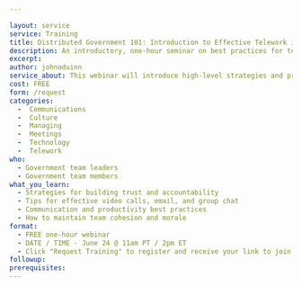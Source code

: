 ```yaml
---

layout: service
service: Training
title: Distributed Government 101: Introduction to Effective Telework in Government
description: An introductory, one-hour seminar on best practices for telework/remote teams
excerpt: 
author: johnoduinn
service_about: This webinar will introduce high-level strategies and practical tips to help government teams work effectively together while physically apart. Presented by John O’Duinn, author of “Distributed Teams.”
cost: FREE 
form: /request
categories:
  -  Communications
  -  Culture
  -  Managing
  -  Meetings
  -  Technology
  -  Telework
who:
  - Government team leaders
  - Government team members
what_you_learn:
  - Strategies for building trust and accountability
  - Tips for effective video calls, email, and group chat
  - Communication and productivity best practices
  - How to maintain team cohesion and morale
format:
  - FREE one-hour webinar
  - DATE / TIME - June 24 @ 11am PT / 2pm ET
  - Click "Request Training" to register and receive your link to join
followup:
prerequisites: 
---
```

